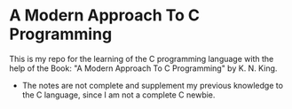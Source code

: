 # A Modern Approach To C Programming

This is my repo for the learning of the C programming language with the help of the Book: "A Modern Approach To C Programming" by K. N. King.

- The notes are not complete and supplement my previous knowledge to the C language, since I am not a complete C newbie.
